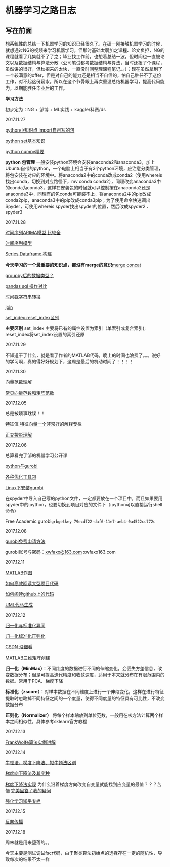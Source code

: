 # 机器学习之路日志

## 写在前面

想系统性的总结一下机器学习的知识已经很久了。在研一刚接触机器学习的时候，就想通过NG的视频来学习机器学习，但那时基础太弱加之课程、论文负担，NG的课程就看了几集就不了了之；毕业找工作前，也想着总结一波，但时间也一直被论文以及数据结构与算法分散（公司笔试都考数据结构与算法，当时还报了个课程，虽然讲的很好，但秋招来的太快，一直没时间整理课程笔记。。）；现在虽然拿到了一个较满意的offer，但是对自己的能力还是相当不自信的，怕自己胜任不了这份工作，对不起这份薪水。所以在这个节骨眼上再次重温总结机器学习，提高代码能力，以期能胜任毕业后的工作。

**学习方法**

初步定为：NG + 邹博 + ML实践 + kaggle/科赛/ds



2017.11.27

[python小知识点 import自己写的包](http://blog.csdn.net/u013904605/article/details/38613061)

[python set基本知识](http://blog.csdn.net/u013291394/article/details/50371760)

[python numpy精要](http://blog.csdn.net/u010156024/article/details/50419338)

**python 包管理** 一般安装python环境会安装anaconda2和anaconda3，加上Ubuntu自带的python，一个电脑上相当于有3个python环境，应注意分类管理，将包安装在对应的环境中。将anaconda2中的conda改成conda2（使用whereis找出conda，切换到对应路径下，mv conda conda2），同理改变anaconda3中的conda为conda3，这样在安装包的时候就可以控制按在anaconda2还是anaconda3中，同理有的包conda可能装不上，将anaconda2中的pip改成conda2pip，anaconda3中的pip改成conda3pip；为了使用命令快速调出Spyder，可使用whereis spyder找出spyder的位置，然后改成spyder2 、spyder3

2017.11.28

[时间序列ARIMA模型 比较全](https://www.cnblogs.com/arkenstone/p/5794063.html)

[时间序列模型](http://www.360doc.com/content/16/0804/10/1489589_580685937.shtml)

[Series Dataframe 构建](http://blog.csdn.net/LY_ysys629/article/details/73695242)

**今天学习的一个最重要的知识点，都没有merge的意识**[merge concat](http://blog.csdn.net/ly_ysys629/article/details/73849543) 

[groupby后的数据类型？](http://blog.csdn.net/qq_34264472/article/details/53216680)

[pandas sql 操作对比](https://www.cnblogs.com/en-heng/p/5630849.html)

[时间戳字符串转换](https://www.cnblogs.com/dplearning/p/5860297.html)

[join](http://blog.csdn.net/u012155582/article/details/52777886)

[set_index reset_index区别](http://blog.csdn.net/jingyi130705008/article/details/78162758)

**主要区别** set_index 主要将已有的属性设置为索引（单索引或复合索引); reset_index将set_index设置的索引还原

2017.11.29

不知道干了什么，就是看了作者的MATLAB代码，晚上的时间也浪费了。。。说好的学习啊，真的得好好规划下，这周是最后的机动时间了！！！！



2017.11.30

[向量范数理解](http://blog.csdn.net/bitcarmanlee/article/details/51945271)

[常见向量范数和矩阵范数](http://blog.csdn.net/left_la/article/details/9159949)



2017.12.05

总是被琐事耽误！！

[特征值 特征向量一个非常好的解释专栏](https://www.zhihu.com/question/21874816/answer/181864044)

[正交投影理解](http://blog.csdn.net/popy007/article/details/4126809)



2017.12.06

总算看完了邹的机器学习公开课

[python与gurobi](https://wenku.baidu.com/view/036b6fc5d5bbfd0a795673b1.html)

[各种优化工具包](http://blog.csdn.net/peonyding/article/details/40627273)

[Linux下安装gurobi](http://blog.csdn.net/seaskying/article/details/52761823)

在spyder中导入自己写的python文件，一定都要放在一个项目中，而且如果要用spyder中的ipython，也要切换到项目对应的文件下（ipython可以直接运行shell命令）

Free Academic gurobi`grbgetkey 79ecdf22-daf6-11e7-aeb4-0a4522cc772c`



2017.12.08

[gurobi免费申请方法](http://www.edgestone-it.com/gurobi.htm#academic) 

gurobi账号与密码：xwfaxx@163.com xwfaxx163.com



2017.12.11

[MATLAB作图](http://www.eorder.net.cn/pic37436/)

[如何高效阅读大型项目代码](http://www.jianshu.com/p/9ed3b3c8318b)

[如何阅读github上的代码](http://blog.csdn.net/yxy11256974/article/details/53449703)

[UML代马生成](https://msdn.microsoft.com/zh-cn/library/ff657795(v=vs.110))



2017.12.12

[归一化与标准化异同](https://www.zhihu.com/question/20467170)

[归一化标准化正则化](http://www.cnblogs.com/chaosimple/p/4153167.html)

[CSDN 没细看](http://blog.csdn.net/pipisorry/article/details/52247379)

[MATLAB三维矩阵创建](https://jingyan.baidu.com/article/5225f26b0a6650e6fa0908ea.html)

**归一化（MinMax）**：不同纬度的数据进行不同的伸缩变化，会丢失方差信息，改变数据分布；但是可提高迭代精度和收敛速度，适用于本来就分布在有限范围内的数据。常用于PCA、梯度下降

**标准化（zscore）**：对样本数据在不同维度上进行一个伸缩变化，这样在进行特征提取时忽略掉不同特征之间的一个度量，使得不同度量的特征具有可比性，不改变数据分布

**正则化（Normalizer）** 将每个样本缩放到单位范数，一般用在核方法计算两个样本之间相似性，具体参考sklearn官方教程

2017.12.13

[FrankWolfe算法实例讲解](http://igt.net/~ngrenon/UdeM/cours/IFT1575/OR_Tutor/np/fw/page1.html)

2017.12.14

[牛顿法、梯度下降法、拟牛顿法区别](https://www.zhihu.com/question/19723347)

[梯度向下降法及其变种](https://www.analyticsvidhya.com/blog/2017/03/introduction-to-gradient-descent-algorithm-along-its-variants/)

[梯度下降法实现](https://www.cnblogs.com/lianera/p/6260387.html) 为什么沿着梯度方向改变自变量就能找到应变量的最值？？？苦恼 [完美回答了我的疑问](http://blog.csdn.net/shijing_0214/article/details/51124198)

[强化学习知乎专栏](https://zhuanlan.zhihu.com/p/28084751)



2017.12.15

[反向传播](https://zhuanlan.zhihu.com/p/21407711?refer=intelligentunit)

2017.12.18

周末就是用来堕落的。。

今天主要是测试调试fsc代码，由于聚类算法初始点的选择存在一定的随机性，导致每次的结果不太一样


